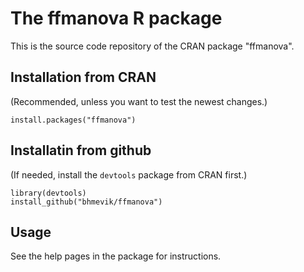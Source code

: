 # The ffmanova R package

This is the source code repository of the CRAN package "ffmanova".

## Installation from CRAN
(Recommended, unless you want to test the newest changes.)

    install.packages("ffmanova")

## Installatin from github

(If needed, install the `devtools` package from CRAN first.)

    library(devtools)
    install_github("bhmevik/ffmanova")

## Usage

See the help pages in the package for instructions.
